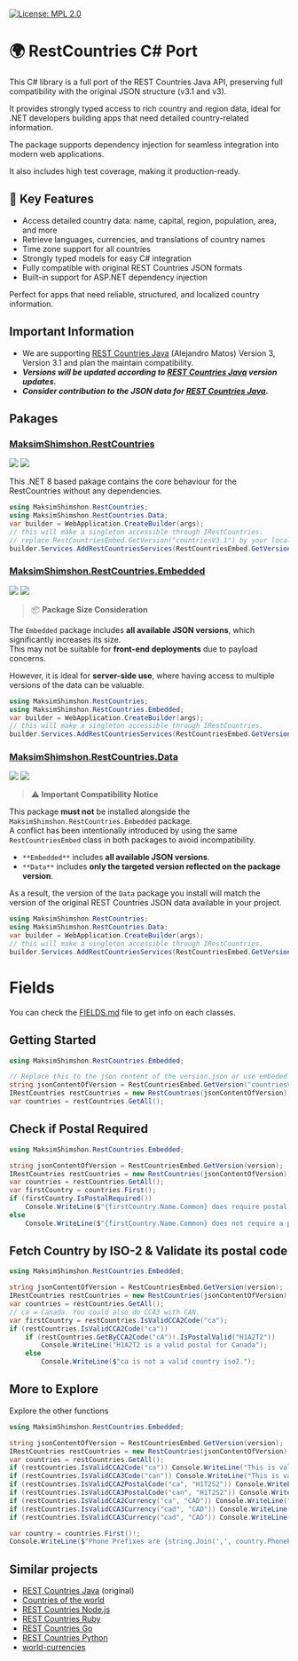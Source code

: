 ﻿[![License: MPL 2.0](https://img.shields.io/badge/License-MPL_2.0-brightgreen.svg)](https://opensource.org/licenses/MPL-2.0)


# 🌍 RestCountries C# Port

This C# library is a full port of the REST Countries Java API, preserving full compatibility with the original JSON structure (v3.1 and v3).

It provides strongly typed access to rich country and region data, ideal for .NET developers building apps that need detailed country-related information.

The package supports dependency injection for seamless integration into modern web applications. 

It also includes high test coverage, making it production-ready.


## 🔑 Key Features

- Access detailed country data: name, capital, region, population, area, and more
- Retrieve languages, currencies, and translations of country names
- Time zone support for all countries
- Strongly typed models for easy C# integration
- Fully compatible with original REST Countries JSON formats
- Built-in support for ASP.NET dependency injection


Perfect for apps that need reliable, structured, and localized country information.

## Important Information
* We are supporting [REST Countries Java] (Alejandro Matos) Version 3, Version 3.1 and plan the maintain compatibility.
* ***Versions will be updated according to [REST Countries Java] version updates.***
* ***Consider contribution to the JSON data for [REST Countries Java].***
## Pakages
### [MaksimShimshon.RestCountries](https://www.nuget.org/packages/MaksimShimshon.RestCountries)

[![](https://img.shields.io/nuget/v/MaksimShimshon.RestCountries?label=Latest)](https://www.nuget.org/packages/MaksimShimshon.RestCountries) 
[![](https://img.shields.io/nuget/dt/MaksimShimshon.RestCountries?label=Downloads)](https://www.nuget.org/packages/MaksimShimshon.RestCountries)

This .NET 8 based pakage contains the core behaviour for the RestCountries without any dependencies.
``` cs
using MaksimShimshon.RestCountries;
using MaksimShimshon.RestCountries.Data;
var builder = WebApplication.CreateBuilder(args);
// this will make a singleton accessible through IRestCountries.
// replace RestCountriesEmbed.GetVersion("countriesV3.1") by your local or remote verson.json file.
builder.Services.AddRestCountriesServices(RestCountriesEmbed.GetVersion());
```

### [MaksimShimshon.RestCountries.Embedded](https://www.nuget.org/packages/MaksimShimshon.RestCountries.Embedded)

[![](https://img.shields.io/nuget/v/MaksimShimshon.RestCountries.Embedded?label=Latest)](https://www.nuget.org/packages/MaksimShimshon.RestCountries.Embedded)
[![](https://img.shields.io/nuget/dt/MaksimShimshon.RestCountries?label=Downloads)](https://www.nuget.org/packages/MaksimShimshon.RestCountries)

> 📦 **Package Size Consideration**

The `Embedded` package includes **all available JSON versions**, which significantly increases its size.  
This may not be suitable for **front-end deployments** due to payload concerns.

However, it is ideal for **server-side use**, where having access to multiple versions of the data can be valuable.


``` cs
using MaksimShimshon.RestCountries;
using MaksimShimshon.RestCountries.Embedded;
var builder = WebApplication.CreateBuilder(args);
// this will make a singleton accessible through IRestCountries.
builder.Services.AddRestCountriesServices(RestCountriesEmbed.GetVersion("countriesV3.1"));

```

### [MaksimShimshon.RestCountries.Data](https://www.nuget.org/packages/MaksimShimshon.RestCountries.Data)

[![](https://img.shields.io/nuget/v/MaksimShimshon.RestCountries.Data?label=Latest)](https://www.nuget.org/packages/MaksimShimshon.RestCountries.Data) 
[![](https://img.shields.io/nuget/dt/MaksimShimshon.RestCountries.Data?label=Downloads)](https://www.nuget.org/packages/MaksimShimshon.RestCountries.Data)

> ⚠️ **Important Compatibility Notice**

This package **must not** be installed alongside the `MaksimShimshon.RestCountries.Embedded` package.  
A conflict has been intentionally introduced by using the same `RestCountriesEmbed` class in both packages to avoid incompatibility.

- `**Embedded**` includes **all available JSON versions**.
- `**Data**` includes **only the targeted version reflected on the package version**.

As a result, the version of the `Data` package you install will match the version of the original REST Countries JSON data available in your project.


``` cs
using MaksimShimshon.RestCountries;
using MaksimShimshon.RestCountries.Data;
var builder = WebApplication.CreateBuilder(args);
// this will make a singleton accessible through IRestCountries.
builder.Services.AddRestCountriesServices(RestCountriesEmbed.GetVersion());

```

# Fields
You can check the [FIELDS.md](FIELDS.md) file to get info on each classes.


## Getting Started

``` cs
using MaksimShimshon.RestCountries.Embedded;

// Replace this to the json content of the version.json or use embeded content.
string jsonContentOfVersion = RestCountriesEmbed.GetVersion("countriesV3.1");
IRestCountries restCountries = new RestCountries(jsonContentOfVersion);
var countries = restCountries.GetAll();

```

## Check if Postal Required
``` cs
using MaksimShimshon.RestCountries.Embedded;

string jsonContentOfVersion = RestCountriesEmbed.GetVersion(version);
IRestCountries restCountries = new RestCountries(jsonContentOfVersion);
var countries = restCountries.GetAll();
var firstCountry = countries.First();
if (firstCountry.IsPostalRequired()) 
    Console.WriteLine($"{firstCountry.Name.Common} does require postal of format: {firstCountry.PostalFormat!.Format}");
else
    Console.WriteLine($"{firstCountry.Name.Common} does not require a postal.");

```

## Fetch Country by ISO-2 & Validate its postal code
``` cs
using MaksimShimshon.RestCountries.Embedded;

string jsonContentOfVersion = RestCountriesEmbed.GetVersion(version);
IRestCountries restCountries = new RestCountries(jsonContentOfVersion);
var countries = restCountries.GetAll();
// ca = Canada. You could also do CCA3 with CAN.
var firstCountry = restCountries.IsValidCCA2Code("ca");
if (restCountries.IsValidCCA2Code("ca"))
    if (restCountries.GetByCCA2Code("cA")!.IsPostalValid("H1A2T2")) 
        Console.WriteLine("H1A2T2 is a valid postal for Canada");
    else
        Console.WriteLine($"ca is not a valid country iso2.");

```

## More to Explore
Explore the other functions
``` cs
using MaksimShimshon.RestCountries.Embedded;

string jsonContentOfVersion = RestCountriesEmbed.GetVersion(version);
IRestCountries restCountries = new RestCountries(jsonContentOfVersion);
var countries = restCountries.GetAll();
if (restCountries.IsValidCCA2Code("ca")) Console.WriteLine("This is valid country code.");
if (restCountries.IsValidCCA3Code("can")) Console.WriteLine("This is valid country code.");
if (restCountries.IsValidCCA2PostalCode("ca", "H1T2S2")) Console.WriteLine("This is valid country code and postal.");
if (restCountries.IsValidCCA3PostalCode("can", "H1T2S2")) Console.WriteLine("This is valid country code and postal.");
if (restCountries.IsValidCCA2Currency("ca", "CAD")) Console.WriteLine("CAD is a valid Canadian Currency.");
if (restCountries.IsValidCCA3Currency("cad", "CAD")) Console.WriteLine("CAD is a valid Canadian Currency.");
if (restCountries.IsValidCCA3Currency("cad", "CAD")) Console.WriteLine("CAD is a valid Canadian Currency.");

var country = countries.First()!;
Console.WriteLine($"Phone Prefixes are {string.Join(',', country.PhonePrefixes())}");
```

## Similar projects
* [REST Countries Java] (original)
* [Countries of the world]
* [REST Countries Node.js]
* [REST Countries Ruby]
* [REST Countries Go]
* [REST Countries Python]
* [world-currencies]

[world-currencies]: https://github.com/wiredmax/world-currencies
[REST Countries Java]: https://gitlab.com/restcountries/restcountries
[REST Countries Node.js]: https://github.com/aredo/restcountries
[REST Countries Ruby]: https://github.com/davidesantangelo/restcountry
[REST Countries Go]: https://github.com/alediaferia/gocountries
[REST Countries Python]: https://github.com/SteinRobert/python-restcountries
[Countries of the world]: http://countries.petethompson.net
[Original Project]: https://github.com/apilayer/restcountries/
[donation]: https://www.paypal.me/amatosg/15
[donate]: https://www.paypal.me/amatosg/15
